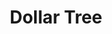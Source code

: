 ---
title: "Dollar Tree"
url: /albuquerque/dollar-tree-central-avenue-southwest/
shop: Kramladen
---